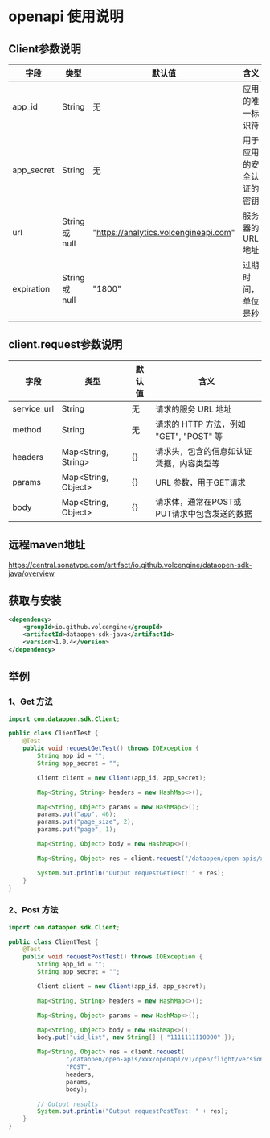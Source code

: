 # openapi 使用说明

## Client参数说明

| 字段       | 类型            | 默认值                          | 含义                            |
|------------|-----------------|---------------------------------|---------------------------------|
| app_id     | String          | 无                              | 应用的唯一标识符                  |
| app_secret | String          | 无                              | 用于应用的安全认证的密钥          |
| url        | String 或 null | "https://analytics.volcengineapi.com"    | 服务器的URL地址                  |
| expiration | String 或 null | "1800"                          | 过期时间，单位是秒            |

## client.request参数说明

| 字段         | 类型                               | 默认值    | 含义                                            |
|--------------|------------------------------------|-----------|------------------------------------------------|
| service_url  | String                             | 无        | 请求的服务 URL 地址                            |
| method       | String                             | 无        | 请求的 HTTP 方法，例如 "GET", "POST" 等        |
| headers      | Map<String, String>                | {}        | 请求头，包含的信息如认证凭据，内容类型等       |
| params       | Map<String, Object>                | {}        | URL 参数，用于GET请求                          |
| body         | Map<String, Object>                | {}        | 请求体，通常在POST或PUT请求中包含发送的数据    |

## 远程maven地址

https://central.sonatype.com/artifact/io.github.volcengine/dataopen-sdk-java/overview

## 获取与安装

```xml
<dependency>
    <groupId>io.github.volcengine</groupId>
    <artifactId>dataopen-sdk-java</artifactId>
    <version>1.0.4</version>
</dependency>
```

## 举例

### 1、Get 方法

```java
import com.dataopen.sdk.Client;

public class ClientTest {
    @Test
    public void requestGetTest() throws IOException {
        String app_id = "";
        String app_secret = "";

        Client client = new Client(app_id, app_secret);

        Map<String, String> headers = new HashMap<>();

        Map<String, Object> params = new HashMap<>();
        params.put("app", 46);
        params.put("page_size", 2);
        params.put("page", 1);

        Map<String, Object> body = new HashMap<>();

        Map<String, Object> res = client.request("/dataopen/open-apis/xxx/openapi/v1/open/flight-list", "GET", headers, params, body);

        System.out.println("Output requestGetTest: " + res);
    }
}
```

### 2、Post 方法

```java
import com.dataopen.sdk.Client;

public class ClientTest {
    @Test
    public void requestPostTest() throws IOException {
        String app_id = "";
        String app_secret = "";

        Client client = new Client(app_id, app_secret);

        Map<String, String> headers = new HashMap<>();

        Map<String, Object> params = new HashMap<>();

        Map<String, Object> body = new HashMap<>();
        body.put("uid_list", new String[] { "1111111110000" });

        Map<String, Object> res = client.request(
                "/dataopen/open-apis/xxx/openapi/v1/open/flight/version/6290880/add-test-user",
                "POST",
                headers,
                params,
                body);

        // Output results
        System.out.println("Output requestPostTest: " + res);
    }
}
```